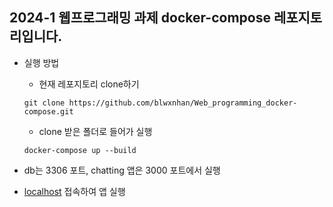 ## 2024-1 웹프로그래밍 과제 docker-compose 레포지토리입니다. 

- 실행 방법 
    - 현재 레포지토리 clone하기 
    
    `git clone https://github.com/blwxnhan/Web_programming_docker-compose.git`
    
    - clone 받은 폴더로 들어가 실행 
    
    `docker-compose up --build`

- db는 3306 포트, chatting 앱은 3000 포트에서 실행 
- [localhost](http://localhost:3000/) 접속하여 앱 실행